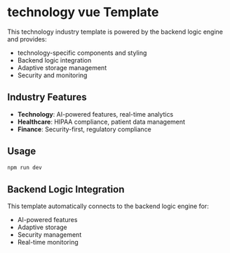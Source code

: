 # technology vue Template

This technology industry template is powered by the backend logic engine and provides:

- technology-specific components and styling
- Backend logic integration
- Adaptive storage management
- Security and monitoring

## Industry Features

- **Technology**: AI-powered features, real-time analytics
- **Healthcare**: HIPAA compliance, patient data management
- **Finance**: Security-first, regulatory compliance

## Usage

```bash
npm run dev
```

## Backend Logic Integration

This template automatically connects to the backend logic engine for:
- AI-powered features
- Adaptive storage
- Security management
- Real-time monitoring
